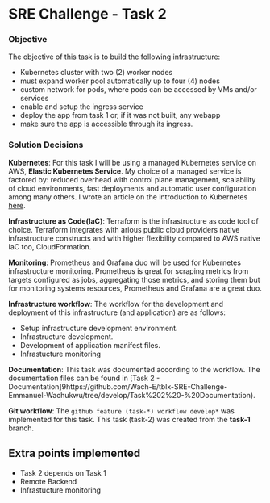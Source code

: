 # SRE Challenge - Task 2

### Objective
The objective of this task is to build the following infrastructure:
- Kubernetes cluster with two (2) worker nodes
- must expand worker pool automatically up to four (4) nodes
- custom network for pods, where pods can be accessed by VMs and/or services
- enable and setup the ingress service
- deploy the app from task 1 or, if it was not built, any webapp
- make sure the app is accessible through its ingress.

### Solution Decisions
**Kubernetes**: For this task I will be using a managed Kubernetes service on AWS, **Elastic Kubernetes Service**. My choice of a managed service is factored by: reduced overhead with control plane management, scalability of cloud environments, fast deployments and automatic user configuration among many others. I wrote an article on the introduction to Kubernetes [here](https://medium.com/ambassador-api-gateway/an-introduction-to-kubernetes-tutorial-370789e09505).

**Infrastructure as Code(IaC)**: Terraform is the infrastructure as code tool of choice. Terraform integrates with arious public cloud providers native infrastructure constructs and with higher flexibility compared to AWS native IaC too, CloudFormation.

**Monitoring**: Prometheus and Grafana duo will be used for Kubernetes infrastructure monitoring. Prometheus is great for scraping metrics from targets configured as jobs, aggregating those metrics, and storing them but for monitoring systems resources, Prometheus and Grafana are a great duo. 

**Infrastructure workflow**: The workflow for the development and deployment of this infrastructure (and application) are as follows:
- Setup infrastructure development environment.
- Infrastructure development.
- Development of application manifest files.
- Infrastucture monitoring

**Documentation**: This task was documented according to the workflow. The documentation files can be found in [Task 2 - Documentation]9https://github.com/Wach-E/tblx-SRE-Challenge-Emmanuel-Wachukwu/tree/develop/Task%202%20-%20Documentation).

**Git workflow**: The `github feature (task-*) workflow develop*` was implemented for this task. This task (task-2) was created from the **task-1** branch.

## Extra points implemented
- Task 2 depends on Task 1
- Remote Backend
- Infrastucture monitoring

